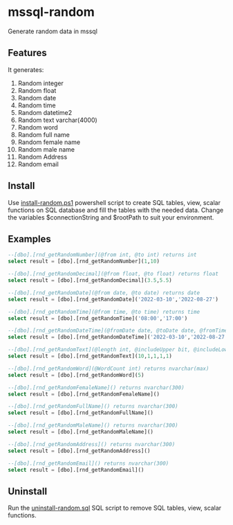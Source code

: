 # mssql-random

Generate random data in mssql

## Features

It generates:

1. Random integer
2. Random float
3. Random date
4. Random time
5. Random datetime2
6. Random text varchar(4000)
7. Random word
8. Random full name
9. Random female name
10. Random male name
11. Random Address
12. Random email

## Install

Use [install-random.ps1](install-random.ps1) powershell script to create SQL tables, view, scalar functions on SQL database and fill the tables with the needed data. Change the variables $connectionString and $rootPath to suit your environment.

## Examples

```sql
--[dbo].[rnd_getRandomNumber](@from int, @to int) returns int
select result = [dbo].[rnd_getRandomNumber](1,10)

--[dbo].[rnd_getRandomDecimal](@from float, @to float) returns float
select result = [dbo].[rnd_getRandomDecimal](3.5,5.5)

--[dbo].[rnd_getRandomDate](@from date, @to date) returns date
select result = [dbo].[rnd_getRandomDate]('2022-03-10','2022-08-27')

--[dbo].[rnd_getRandomTime](@from time, @to time) returns time
select result = [dbo].[rnd_getRandomTime]('08:00','17:00')

--[dbo].[rnd_getRandomDateTime](@fromDate date, @toDate date, @fromTime time, @toTime time) returns datetime2
select result = [dbo].[rnd_getRandomDateTime]('2022-03-10','2022-08-27','08:00','17:00')

--[dbo].[rnd_getRandomText](@length int, @includeUpper bit, @includeLower bit, @includeNumber bit, @includeSpecial bit) returns varchar(4000)
select result = [dbo].[rnd_getRandomText](10,1,1,1,1)

--[dbo].[rnd_getRandomWord](@WordCount int) returns nvarchar(max)
select result = [dbo].[rnd_getRandomWord](5)

--[dbo].[rnd_getRandomFemaleName]() returns nvarchar(300)
select result = [dbo].[rnd_getRandomFemaleName]()

--[dbo].[rnd_getRandomFullName]() returns nvarchar(300)
select result = [dbo].[rnd_getRandomFullName]()

--[dbo].[rnd_getRandomMaleName]() returns nvarchar(300)
select result = [dbo].[rnd_getRandomMaleName]()

--[dbo].[rnd_getRandomAddress]() returns nvarchar(300)
select result = [dbo].[rnd_getRandomAddress]()

--[dbo].[rnd_getRandomEmail]() returns nvarchar(300)
select result = [dbo].[rnd_getRandomEmail]()
```

## Uninstall

Run the [uninstall-random.sql](uninstall-random.sql) SQL script to remove SQL tables, view, scalar functions.

